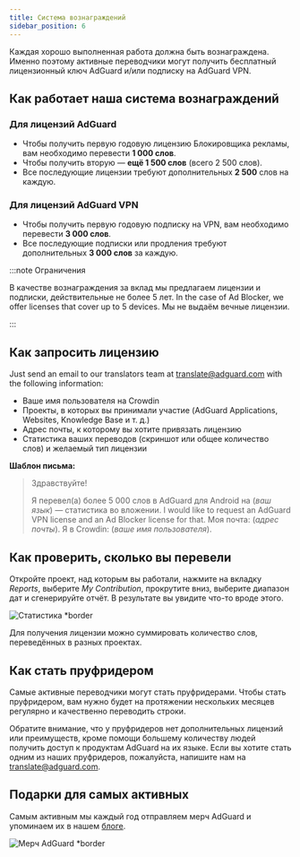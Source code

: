 ```yaml
---
title: Система вознаграждений
sidebar_position: 6
---
```


Каждая хорошо выполненная работа должна быть вознаграждена. Именно поэтому активные переводчики могут получить бесплатный лицензионный ключ AdGuard и/или подписку на AdGuard VPN.

## Как работает наша система вознаграждений

### Для лицензий AdGuard

- Чтобы получить первую годовую лицензию Блокировщика рекламы, вам необходимо перевести **1 000 слов**.
- Чтобы получить вторую — **ещё 1 500 слов** (всего 2 500 слов).
- Все последующие лицензии требуют дополнительных **2 500** слов на каждую.

### Для лицензий AdGuard VPN

- Чтобы получить первую годовую подписку на VPN, вам необходимо перевести **3 000 слов**.
- Все последующие подписки или продления требуют дополнительных **3 000 слов** за каждую.

:::note Ограничения

В качестве вознаграждения за вклад мы предлагаем лицензии и подписки, действительные не более 5 лет. In the case of Ad Blocker, we offer licenses that cover up to 5 devices. Мы не выдаём вечные лицензии.

:::

## Как запросить лицензию

Just send an email to our translators team at [translate@adguard.com](mailto:translate@adguard.com) with the following information:

- Ваше имя пользователя на Crowdin
- Проекты, в которых вы принимали участие (AdGuard Applications, Websites, Knowledge Base и т. д.)
- Адрес почты, к которому вы хотите привязать лицензию
- Статистика ваших переводов (скриншот или общее количество слов) и желаемый тип лицензии

**Шаблон письма:**

> Здравствуйте!
> 
> Я перевел(а) более 5 000 слов в AdGuard для Android на (*ваш язык*) — статистика во вложении. I would like to request an AdGuard VPN license and an Ad Blocker license for that. Моя почта: (*адрес почты*). Я в Crowdin: (*ваше имя пользователя*).

## Как проверить, сколько вы перевели

Откройте проект, над которым вы работали, нажмите на вкладку *Reports*, выберите *My Contribution*, прокрутите вниз, выберите диапазон дат и сгенерируйте отчёт. В результате вы увидите что-то вроде этого.

![Статистика *border](https://cdn.adtidy.org/content/kb/ad_blocker/miscellaneous/adguard_translations/statistics.png)

Для получения лицензии можно суммировать количество слов, переведённых в разных проектах.

## Как стать пруфридером

Самые активные переводчики могут стать пруфридерами. Чтобы стать пруфридером, вам нужно будет на протяжении нескольких месяцев регулярно и качественно переводить строки.

Обратите внимание, что у пруфридеров нет дополнительных лицензий или преимуществ, кроме помощи большему количеству людей получить доступ к продуктам AdGuard на их языке. Если вы хотите стать одним из наших пруфридеров, пожалуйста, напишите нам на [translate@adguard.com](mailto:translate@adguard.com).

## Подарки для самых активных

Самым активным мы каждый год отправляем мерч AdGuard и упоминаем их в нашем [блоге](https://adguard.com/ru/blog/best-contributors-2023.html).

![Мерч AdGuard *border](https://cdn.adguard.com/public/Adguard/Blog/presents.png)
